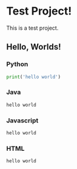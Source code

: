 # Test Project!

This is a test project.

## Hello, Worlds!

### Python
```python
print('hello world')
```

### Java

```java
hello world
```

### Javascript

```javascript
hello world
```

### HTML

```html
hello world
```


